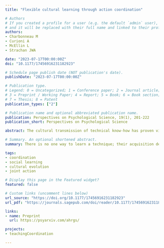 ```yaml
---
title: "Flexible cultural learning through action coordination"

# Authors
# If you created a profile for a user (e.g. the default `admin` user), write the username (folder name) here 
# and it will be replaced with their full name and linked to their profile.
authors:
- Charbonneau M
- Curioni A
- McEllin L
- Strachan JWA

date: "2023-07-17T00:00:00Z"
doi: "10.1177/17456916231182923"

# Schedule page publish date (NOT publication's date).
publishDate: "2023-07-17T00:00:00Z"

# Publication type.
# Legend: 0 = Uncategorized; 1 = Conference paper; 2 = Journal article;
# 3 = Preprint / Working Paper; 4 = Report; 5 = Book; 6 = Book section;
# 7 = Thesis; 8 = Patent
publication_types: ["2"]

# Publication name and optional abbreviated publication name.
publication: Perspectives on Psychological Science, 19(1), 201-222
publication_short: Perspectives on Psychological Science

abstract: The cultural transmission of technical know-how has proven vital to the success of our species. The broad diversity of learning contexts and social configurations, as well as the various kinds of coordinated interactions they involve, speaks to our capacity to flexibly adapt to and succeed in transmitting vital knowledge in various learning contexts. Although often recognized by ethnographers, the flexibility of cultural learning has so far received little attention in terms of cognitive mechanisms. We argue that a key feature of the flexibility of cultural learning is that both the models and learners recruit cognitive mechanisms of action coordination to modulate their behavior contingently on the behavior of their partner, generating a process of mutual adaptation supporting the successful transmission of technical skills in diverse and fluctuating learning environments. We propose that the study of cultural learning would benefit from the experimental methods, results, and insights of joint-action research and, complementarily, that the field of joint-action research could expand its scope by integrating a learning and cultural dimension. Bringing these two fields of research together promises to enrich our understanding of cultural learning, its contextual flexibility, and joint action coordination.

# Summary. An optional shortened abstract.
summary: There is no one way to learn a technique; their acquisition depends on the specifics of the learning context. Such demands speak to our capacity to successfully transmit vital know-how by flexibly adapting to local contingencies. Cognitive accounts of cultural learning have yet to explain this flexibility. Here, we argue that a key feature of cultural learning is that both the expert(s) and novice(s) recruit cognitive mechanisms of action coordination modulating their behavior contingently on the behavior of their partner, generating a process of mutual adaptation supporting the successful transmission of technical skills in diverse and fluctuating learning environments.

tags: 
- coordination
- social learning
- cultural evolution 
- joint action

# Display this page in the Featured widget?
featured: false

# Custom links (uncomment lines below)
url_source: "https://doi.org/10.1177/17456916231182923"
url_pdf: "https://journals.sagepub.com/doi/reader/10.1177/17456916231182923"

links:
- name: Preprint
  url: https://psyarxiv.com/ahrgs/

projects:
- teachingCoordination

---
```




